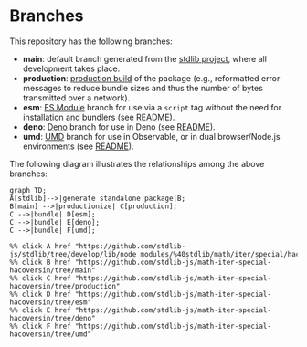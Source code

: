 <!--

@license Apache-2.0

Copyright (c) 2022 The Stdlib Authors.

Licensed under the Apache License, Version 2.0 (the "License");
you may not use this file except in compliance with the License.
You may obtain a copy of the License at

    http://www.apache.org/licenses/LICENSE-2.0

Unless required by applicable law or agreed to in writing, software
distributed under the License is distributed on an "AS IS" BASIS,
WITHOUT WARRANTIES OR CONDITIONS OF ANY KIND, either express or implied.
See the License for the specific language governing permissions and
limitations under the License.

-->

# Branches

This repository has the following branches:

-   **main**: default branch generated from the [stdlib project][stdlib-url], where all development takes place.
-   **production**: [production build][production-url] of the package (e.g., reformatted error messages to reduce bundle sizes and thus the number of bytes transmitted over a network).
-   **esm**: [ES Module][esm-url] branch for use via a `script` tag without the need for installation and bundlers (see [README][esm-readme]).
-   **deno**: [Deno][deno-url] branch for use in Deno (see [README][deno-readme]).
-   **umd**: [UMD][umd-url] branch for use in Observable, or in dual browser/Node.js environments (see [README][umd-readme]).

The following diagram illustrates the relationships among the above branches:

```mermaid
graph TD;
A[stdlib]-->|generate standalone package|B;
B[main] -->|productionize| C[production];
C -->|bundle| D[esm];
C -->|bundle| E[deno];
C -->|bundle| F[umd];

%% click A href "https://github.com/stdlib-js/stdlib/tree/develop/lib/node_modules/%40stdlib/math/iter/special/hacoversin"
%% click B href "https://github.com/stdlib-js/math-iter-special-hacoversin/tree/main"
%% click C href "https://github.com/stdlib-js/math-iter-special-hacoversin/tree/production"
%% click D href "https://github.com/stdlib-js/math-iter-special-hacoversin/tree/esm"
%% click E href "https://github.com/stdlib-js/math-iter-special-hacoversin/tree/deno"
%% click F href "https://github.com/stdlib-js/math-iter-special-hacoversin/tree/umd"
```

[stdlib-url]: https://github.com/stdlib-js/stdlib/tree/develop/lib/node_modules/%40stdlib/math/iter/special/hacoversin
[production-url]: https://github.com/stdlib-js/math-iter-special-hacoversin/tree/production
[deno-url]: https://github.com/stdlib-js/math-iter-special-hacoversin/tree/deno
[deno-readme]: https://github.com/stdlib-js/math-iter-special-hacoversin/blob/deno/README.md
[umd-url]: https://github.com/stdlib-js/math-iter-special-hacoversin/tree/umd
[umd-readme]: https://github.com/stdlib-js/math-iter-special-hacoversin/blob/umd/README.md
[esm-url]: https://github.com/stdlib-js/math-iter-special-hacoversin/tree/esm
[esm-readme]: https://github.com/stdlib-js/math-iter-special-hacoversin/blob/esm/README.md